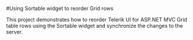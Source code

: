 #Using Sortable widget to reorder Grid rows

This project demonstrates how to reorder Telerik UI for ASP.NET MVC Grid table rows using the Sortable widget and synchronize the changes to the server.
